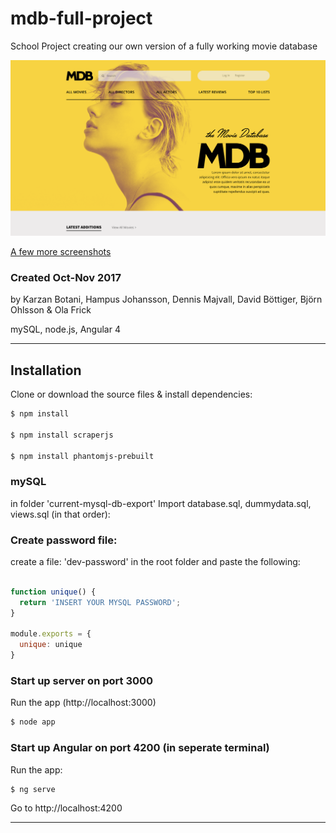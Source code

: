 # mdb-full-project
School Project creating our own version of a fully working movie database

![](https://github.com/OlaJFrick/mdb-full-project/blob/master/src/assets/images/screenshots/screenshot-1.png)

[A few more screenshots](https://github.com/OlaJFrick/mdb-full-project/tree/master/src/assets/images/screenshots)

### Created Oct-Nov 2017
by Karzan Botani, Hampus Johansson, Dennis Majvall, David Böttiger, Björn Ohlsson & Ola Frick

mySQL, node.js, Angular 4

---------------

## Installation

Clone or download the source files & install dependencies:

```sh
$ npm install

$ npm install scraperjs

$ npm install phantomjs-prebuilt
```

### mySQL

in folder 'current-mysql-db-export' Import database.sql, dummydata.sql, views.sql (in that order):


### Create password file:

create a file: 'dev-password' in the root folder and paste the following:

```js

function unique() {
  return 'INSERT YOUR MYSQL PASSWORD';
}

module.exports = {
  unique: unique
}
```


### Start up server on port 3000

Run the app (http://localhost:3000)

```sh
$ node app
```

### Start up Angular on port 4200 (in seperate terminal)

Run the app:

```sh
$ ng serve
```

Go to http://localhost:4200

---------------
